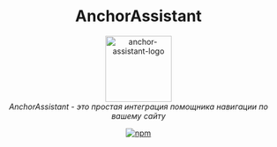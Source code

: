 <h1 align="center">AnchorAssistant</h1>

<p align="center">
  <img src="public/anchor-assistant.ico" alt="anchor-assistant-logo" width="120px" height="120px"/>
  <br>
    <em>
        AnchorAssistant - это простая интеграция помощника навигации по вашему сайту
    </em>
  <br>
</p>

<p align="center">
  <a href="https://www.npmjs.com/package/anchor-assistant">
    <img src="https://img.shields.io/badge/npm-v0.0.8-%23ddf0de?logo=npm" alt="npm" />
  </a>
</p>

